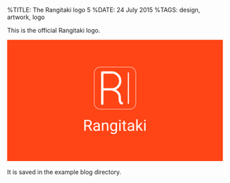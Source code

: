 %TITLE: The Rangitaki logo 5
%DATE: 24 July 2015
%TAGS: design, artwork, logo

This is the official Rangitaki logo.

![The Rangitaki logo](media/example.png)

It is saved in the example blog directory.
